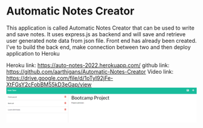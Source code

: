 # Automatic Notes Creator

This application is called Automatic Notes Creator that can be used to write and save notes. It uses express.js as backend and will save and retrieve user generated note data from json file. Front end has already been created. I've to build the back end, make connection between two and then deploy application to Heroku

Heroku link: https://auto-notes-2022.herokuapp.com/
github link: https://github.com/aarthigans/Automatic-Notes-Creator
Video link: https://drive.google.com/file/d/1oTyI92jFe-XtFGsY2cFobBM55kD3eGap/view
<img src="src\Screenshot .png">


